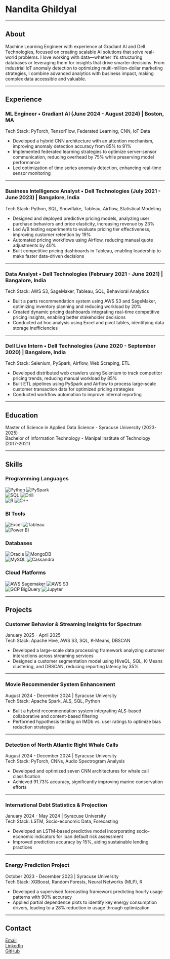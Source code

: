 # Nandita Ghildyal  

---

## About  

Machine Learning Engineer with experience at Gradiant AI and Dell Technologies, focused on creating scalable AI solutions that solve real-world problems. I love working with data—whether it’s structuring databases or leveraging them for insights that drive smarter decisions. From industrial IoT anomaly detection to optimizing multi-million-dollar marketing strategies, I combine advanced analytics with business impact, making complex data accessible and valuable.

---

## Experience  

### ML Engineer • Gradiant AI (June 2024 - August 2024) | Boston, MA  
Tech Stack: PyTorch, TensorFlow, Federated Learning, CNN, IoT Data  
- Developed a hybrid CNN architecture with an attention mechanism, improving anomaly detection accuracy from 85% to 91%  
- Implemented federated learning strategies to optimize server-sensor communication, reducing overhead by 75% while preserving model performance  
- Led optimization of time series anomaly detection, enhancing real-time sensor monitoring  

---

### Business Intelligence Analyst • Dell Technologies (July 2021 - June 2023) | Bangalore, India  
Tech Stack: Python, SQL, Snowflake, Tableau, Airflow, Statistical Modeling  
- Designed and deployed predictive pricing models, analyzing user purchase behaviors and price elasticity, increasing revenue by 23%  
- Led A/B testing experiments to evaluate pricing tier effectiveness, improving customer retention by 19%  
- Automated pricing workflows using Airflow, reducing manual quote adjustments by 40%  
- Built competitive pricing dashboards in Tableau, enabling leadership to make faster data-driven decisions  

---

### Data Analyst • Dell Technologies (February 2021 - June 2021) | Bangalore, India  
Tech Stack: AWS S3, SageMaker, Tableau, SQL, Behavioral Analytics  
- Built a parts recommendation system using AWS S3 and SageMaker, optimizing inventory planning and reducing workload by 20%  
- Created dynamic pricing dashboards integrating real-time competitive pricing insights, enabling better stakeholder decisions  
- Conducted ad hoc analysis using Excel and pivot tables, identifying data storage inefficiencies  

---

### Dell Live Intern • Dell Technologies (June 2020 - September 2020) | Bangalore, India  
Tech Stack: Selenium, PySpark, Airflow, Web Scraping, ETL  
- Developed distributed web crawlers using Selenium to track competitor pricing trends, reducing manual workload by 85%  
- Built ETL pipelines using PySpark and Airflow to process large-scale customer transaction data for optimized pricing strategies  
- Conducted workflow automation to improve internal reporting  

---

## Education  

Master of Science in Applied Data Science - Syracuse University (2023-2025)  
Bachelor of Information Technology - Manipal Institute of Technology (2017-2021)  

---

## Skills  

### Programming Languages  
![Python](https://img.shields.io/badge/Python-3776AB?style=flat-square&logo=python&logoColor=white) ![PySpark](https://img.shields.io/badge/PySpark-FDEE21?style=flat-square&logo=apachespark)  
![SQL](https://img.shields.io/badge/SQL-4479A1?style=flat-square&logo=mysql) ![Drill](https://img.shields.io/badge/Drill-FFA500?style=flat-square)  
![R](https://img.shields.io/badge/R-276DC3?style=flat-square&logo=r) ![C++](https://img.shields.io/badge/C++-00599C?style=flat-square&logo=cplusplus)  

### BI Tools  
![Excel](https://img.shields.io/badge/Excel-217346?style=flat-square&logo=microsoft-excel) ![Tableau](https://img.shields.io/badge/Tableau-E97627?style=flat-square&logo=tableau)  
![Power BI](https://img.shields.io/badge/Power%20BI-F2C811?style=flat-square&logo=powerbi)  

### Databases  
![Oracle](https://img.shields.io/badge/Oracle-F80000?style=flat-square&logo=oracle) ![MongoDB](https://img.shields.io/badge/MongoDB-47A248?style=flat-square&logo=mongodb)  
![MySQL](https://img.shields.io/badge/MySQL-4479A1?style=flat-square&logo=mysql) ![Cassandra](https://img.shields.io/badge/Cassandra-1287B1?style=flat-square&logo=apachecassandra)  

### Cloud Platforms  
![AWS Sagemaker](https://img.shields.io/badge/AWS%20Sagemaker-232F3E?style=flat-square&logo=amazonaws) ![AWS S3](https://img.shields.io/badge/AWS%20S3-FF9900?style=flat-square&logo=amazonaws)  
![GCP BigQuery](https://img.shields.io/badge/GCP%20BigQuery-4285F4?style=flat-square&logo=googlecloud) ![Jupyter](https://img.shields.io/badge/Jupyter-F37626?style=flat-square&logo=jupyter)  

---

## Projects  

### Customer Behavior & Streaming Insights for Spectrum  
January 2025 - April 2025  
Tech Stack: Apache Hive, AWS S3, SQL, K-Means, DBSCAN  
- Developed a large-scale data processing framework analyzing customer interactions across streaming services  
- Designed a customer segmentation model using HiveQL, SQL, K-Means clustering, and DBSCAN, reducing reporting latency by 35%  

---

### Movie Recommender System Enhancement  
August 2024 - December 2024 | Syracuse University  
Tech Stack: Apache Spark, ALS, SQL, Python  
- Built a hybrid recommendation system integrating ALS-based collaborative and content-based filtering  
- Performed hypothesis testing on IMDb vs. user ratings to optimize bias reduction strategies  

---

### Detection of North Atlantic Right Whale Calls  
August 2024 - December 2024 | Syracuse University  
Tech Stack: PyTorch, CNNs, Audio Spectrogram Analysis  
- Developed and optimized seven CNN architectures for whale call classification  
- Achieved 91.73% accuracy, significantly improving marine conservation efforts  

---

### International Debt Statistics & Projection  
January 2024 - May 2024 | Syracuse University  
Tech Stack: LSTM, Socio-economic Data, Forecasting  
- Developed an LSTM-based predictive model incorporating socio-economic indicators for loan default risk assessment  
- Improved prediction accuracy by 15%, aiding sustainable lending practices  

---

### Energy Prediction Project  
October 2023 - December 2023 | Syracuse University  
Tech Stack: XGBoost, Random Forests, Neural Networks (MLP), R  
- Developed a supervised forecasting framework predicting hourly usage patterns with 90% accuracy  
- Applied partial dependence plots to identify key energy consumption drivers, leading to a 28% reduction in usage through optimization  

---

## Contact  

[Email](mailto:nanditaghildyal@gmail.com)  
[LinkedIn](https://www.linkedin.com/in/nghildyal/)  
[GitHub](https://github.com/gappy401)  